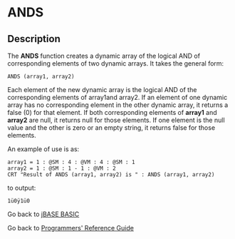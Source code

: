 # ANDS

<PageHeader />

## Description

The **ANDS** function creates a dynamic array of the logical AND of corresponding elements of two dynamic arrays. It takes the general form:

```
ANDS (array1, array2)
```

Each element of the new dynamic array is the logical AND of the corresponding elements of array1and array2. If an element of one dynamic array has no corresponding element in the other dynamic array, it returns a false (0) for that element.
If both corresponding elements of **array1** and **array2** are null, it returns null for those elements. If one element is the null value and the other is zero or an empty string, it returns false for those elements.

An example of use is as:

```
array1 = 1 : @SM : 4 : @VM : 4 : @SM : 1
array2 = 1 : @SM : 1 - 1 : @VM : 2
CRT "Result of ANDS (array1, array2) is " : ANDS (array1, array2)
```

to output:

```
1ü0ÿ1ü0
```

Go back to [jBASE BASIC](./../README.md)

Go back to [Programmers' Reference Guide](./../../reference-guides/jbc/README.md)

  
<PageFooter />
